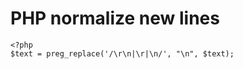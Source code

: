 PHP normalize new lines
=======================

```
<?php
$text = preg_replace('/\r\n|\r|\n/', "\n", $text);
```

